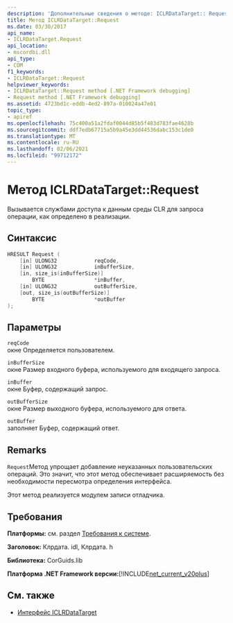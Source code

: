 ```yaml
---
description: 'Дополнительные сведения о методе: ICLRDataTarget:: Request'
title: Метод ICLRDataTarget::Request
ms.date: 03/30/2017
api_name:
- ICLRDataTarget.Request
api_location:
- mscordbi.dll
api_type:
- COM
f1_keywords:
- ICLRDataTarget::Request
helpviewer_keywords:
- ICLRDataTarget::Request method [.NET Framework debugging]
- Request method [.NET Framework debugging]
ms.assetid: 4723bd1c-eddb-4ed2-897a-010024a47e01
topic_type:
- apiref
ms.openlocfilehash: 75c400a51a2fdaf0044d85b5f483d783fae4628b
ms.sourcegitcommit: ddf7edb67715a5b9a45e3dd44536dabc153c1de0
ms.translationtype: MT
ms.contentlocale: ru-RU
ms.lasthandoff: 02/06/2021
ms.locfileid: "99712172"
---
```

# <a name="iclrdatatargetrequest-method"></a>Метод ICLRDataTarget::Request

Вызывается службами доступа к данным среды CLR для запроса операции, как определено в реализации.  
  
## <a name="syntax"></a>Синтаксис  
  
```cpp  
HRESULT Request (  
    [in] ULONG32            reqCode,  
    [in] ULONG32            inBufferSize,  
    [in, size_is(inBufferSize)]
        BYTE                *inBuffer,  
    [in] ULONG32            outBufferSize,  
    [out, size_is(outBufferSize)]
        BYTE                *outBuffer  
);  
```  
  
## <a name="parameters"></a>Параметры  

 `reqCode`  
 окне Определяется пользователем.  
  
 `inBufferSize`  
 окне Размер входного буфера, используемого для входящего запроса.  
  
 `inBuffer`  
 окне Буфер, содержащий запрос.  
  
 `outBufferSize`  
 окне Размер выходного буфера, используемого для ответа.  
  
 `outBuffer`  
 заполняет Буфер, содержащий ответ.  
  
## <a name="remarks"></a>Remarks  

 `Request`Метод упрощает добавление неуказанных пользовательских операций. Это значит, что этот метод обеспечивает расширяемость без необходимости пересмотра определения интерфейса.  
  
 Этот метод реализуется модулем записи отладчика.  
  
## <a name="requirements"></a>Требования  

 **Платформы:** см. раздел [Требования к системе](../../get-started/system-requirements.md).  
  
 **Заголовок:** Клрдата. idl, Клрдата. h  
  
 **Библиотека:** CorGuids.lib  
  
 **Платформа .NET Framework версии:**[!INCLUDE[net_current_v20plus](../../../../includes/net-current-v20plus-md.md)]  
  
## <a name="see-also"></a>См. также

- [Интерфейс ICLRDataTarget](iclrdatatarget-interface.md)
